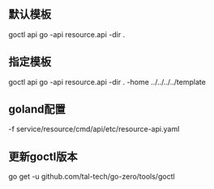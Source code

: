 ## 默认模板
goctl api go -api resource.api -dir .
## 指定模板
goctl api go -api resource.api -dir . -home ../../../../template
## goland配置
-f service/resource/cmd/api/etc/resource-api.yaml
## 更新goctl版本
go get -u github.com/tal-tech/go-zero/tools/goctl